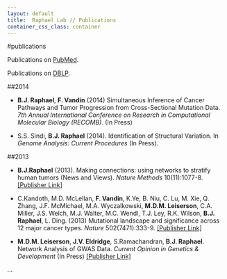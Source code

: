 ```yaml
---
layout: default
title:  Raphael Lab // Publications
container_css_class: container
---
```


#publications

Publications on [PubMed](http://www.ncbi.nlm.nih.gov/pubmed/?term=%28raphael+bj+%5Bau%5D+OR+raphael+bj+%5BInvestigator%5D%29+OR+21720365%5Buid%5D+OR+17048384+%5Buid%5D+OR+15520295+%5Buid%5D).

Publications on [DBLP](http://www.informatik.uni-trier.de/~ley/db/indices/a-tree/r/Raphael:Benjamin_J=.html).

##2014
- **B.J. Raphael**, **F. Vandin** (2014) Simultaneous Inference of Cancer Pathways and Tumor Progression from Cross-Sectional Mutation Data. *7th Annual International Conference on Research in Computational Molecular Biology (RECOMB)*. (In Press)

- S.S. Sindi, **B.J. Raphael** (2014). Identification of Structural Variation. In *Genome Analysis: Current Procedures* (In Press).

##2013
- **B.J.Raphael** (2013). Making connections: using networks to stratify human tumors (News and Views). *Nature Methods* 10(11):1077-8. [[Publisher Link]](http://dx.doi.org/10.1038/nmeth.2704)

- C.Kandoth, M.D. McLellan, **F. Vandin**, K.Ye, B. Niu, C. Lu, M. Xie, Q. Zhang, J.F. McMichael, M.A. Wyczalkowski, **M.D.M. Leiserson**, C.A. Miller, J.S. Welch, M.J. Walter, M.C. Wendl, T.J. Ley, R.K. Wilson, **B.J. Raphael**, L. Ding. (2013) Mutational landscape and significance across 12 major cancer types. *Nature* 502(7471):333-9. [[Publisher Link]](http://www.nature.com/nature/journal/v502/n7471/full/nature12634.html)

- **M.D.M. Leiserson**, **J.V. Eldridge**, S.Ramachandran, **B.J. Raphael**. Network Analysis of GWAS Data. *Current Opinion in Genetics & Development* (In Press) [[Publisher Link]](http://dx.doi.org/10.1016/j.gde.2013.09.003)

...

